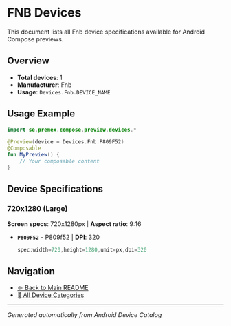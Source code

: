 # FNB Devices

This document lists all Fnb device specifications available for Android Compose previews.

## Overview

- **Total devices**: 1
- **Manufacturer**: Fnb
- **Usage**: `Devices.Fnb.DEVICE_NAME`

## Usage Example

```kotlin
import se.premex.compose.preview.devices.*

@Preview(device = Devices.Fnb.P809F52)
@Composable
fun MyPreview() {
    // Your composable content
}
```

## Device Specifications

### 720x1280 (Large)

**Screen specs**: 720x1280px | **Aspect ratio**: 9:16

- **`P809F52`** - P809f52 | **DPI**: 320
  ```kotlin
  spec:width=720,height=1280,unit=px,dpi=320
  ```

## Navigation

- [← Back to Main README](../../README.md)
- [📱 All Device Categories](../README.md)

---
*Generated automatically from Android Device Catalog*
